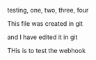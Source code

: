 testing, one, two, three, four

This file was created in git

and I have edited it in git


THis is to test the webhook
